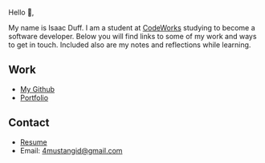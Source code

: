 Hello 👋, 

My name is Isaac Duff. I am a student at [CodeWorks](https://boisecodeworks.com) studying to become a software developer. Below you will find links to some of my work and ways to get in touch. Included also are my notes and reflections while learning. 

## Work

  + [My Github](https://github.com/IsaacDuff)
  + [Portfolio](https://IsaacDuff.github.io/)

## Contact

  + [Resume](https://IsaacDuff.github.io/resume)
  + Email: 4mustangid@gmail.com
  
